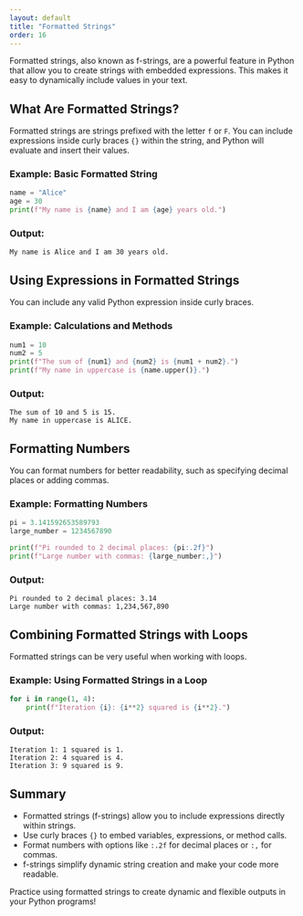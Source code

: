 ```yaml
---
layout: default
title: "Formatted Strings"
order: 16
---
```


Formatted strings, also known as f-strings, are a powerful feature in Python that allow you to create strings with embedded expressions. This makes it easy to dynamically include values in your text.

## What Are Formatted Strings?

Formatted strings are strings prefixed with the letter `f` or `F`. You can include expressions inside curly braces `{}` within the string, and Python will evaluate and insert their values.

### Example: Basic Formatted String

```python
name = "Alice"
age = 30
print(f"My name is {name} and I am {age} years old.")
```

### Output:

```plaintext
My name is Alice and I am 30 years old.
```

## Using Expressions in Formatted Strings

You can include any valid Python expression inside curly braces.

### Example: Calculations and Methods

```python
num1 = 10
num2 = 5
print(f"The sum of {num1} and {num2} is {num1 + num2}.")
print(f"My name in uppercase is {name.upper()}.")
```

### Output:

```plaintext
The sum of 10 and 5 is 15.
My name in uppercase is ALICE.
```

## Formatting Numbers

You can format numbers for better readability, such as specifying decimal places or adding commas.

### Example: Formatting Numbers

```python
pi = 3.141592653589793
large_number = 1234567890

print(f"Pi rounded to 2 decimal places: {pi:.2f}")
print(f"Large number with commas: {large_number:,}")
```

### Output:

```plaintext
Pi rounded to 2 decimal places: 3.14
Large number with commas: 1,234,567,890
```

## Combining Formatted Strings with Loops

Formatted strings can be very useful when working with loops.

### Example: Using Formatted Strings in a Loop

```python
for i in range(1, 4):
    print(f"Iteration {i}: {i**2} squared is {i**2}.")
```

### Output:

```plaintext
Iteration 1: 1 squared is 1.
Iteration 2: 4 squared is 4.
Iteration 3: 9 squared is 9.
```

## Summary

- Formatted strings (f-strings) allow you to include expressions directly within strings.
- Use curly braces `{}` to embed variables, expressions, or method calls.
- Format numbers with options like `:.2f` for decimal places or `:,` for commas.
- f-strings simplify dynamic string creation and make your code more readable.

Practice using formatted strings to create dynamic and flexible outputs in your Python programs!

